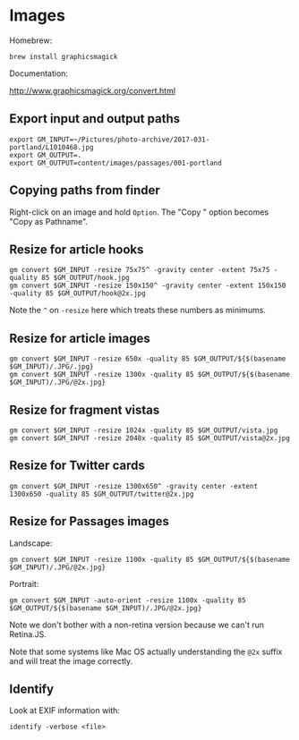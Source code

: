 # Images

Homebrew:

    brew install graphicsmagick

Documentation:

http://www.graphicsmagick.org/convert.html

## Export input and output paths

    export GM_INPUT=~/Pictures/photo-archive/2017-031-portland/L1010468.jpg
    export GM_OUTPUT=.
    export GM_OUTPUT=content/images/passages/001-portland

## Copying paths from finder

Right-click on an image and hold `Option`. The "Copy
<file>" option becomes "Copy <file> as Pathname".

## Resize for article hooks

    gm convert $GM_INPUT -resize 75x75^ -gravity center -extent 75x75 -quality 85 $GM_OUTPUT/hook.jpg
    gm convert $GM_INPUT -resize 150x150^ -gravity center -extent 150x150 -quality 85 $GM_OUTPUT/hook@2x.jpg

Note the `^` on `-resize` here which treats these numbers
as minimums.

## Resize for article images

    gm convert $GM_INPUT -resize 650x -quality 85 $GM_OUTPUT/${$(basename $GM_INPUT)/.JPG/.jpg}
    gm convert $GM_INPUT -resize 1300x -quality 85 $GM_OUTPUT/${$(basename $GM_INPUT)/.JPG/@2x.jpg}

## Resize for fragment vistas

    gm convert $GM_INPUT -resize 1024x -quality 85 $GM_OUTPUT/vista.jpg
    gm convert $GM_INPUT -resize 2048x -quality 85 $GM_OUTPUT/vista@2x.jpg

## Resize for Twitter cards

    gm convert $GM_INPUT -resize 1300x650^ -gravity center -extent 1300x650 -quality 85 $GM_OUTPUT/twitter@2x.jpg

## Resize for Passages images

Landscape:

    gm convert $GM_INPUT -resize 1100x -quality 85 $GM_OUTPUT/${$(basename $GM_INPUT)/.JPG/@2x.jpg}

Portrait:

    gm convert $GM_INPUT -auto-orient -resize 1100x -quality 85 $GM_OUTPUT/${$(basename $GM_INPUT)/.JPG/@2x.jpg}

Note we don't bother with a non-retina version because we
can't run Retina.JS.

Note that some systems like Mac OS actually understanding
the `@2x` suffix and will treat the image correctly.

## Identify

Look at EXIF information with:

    identify -verbose <file>
